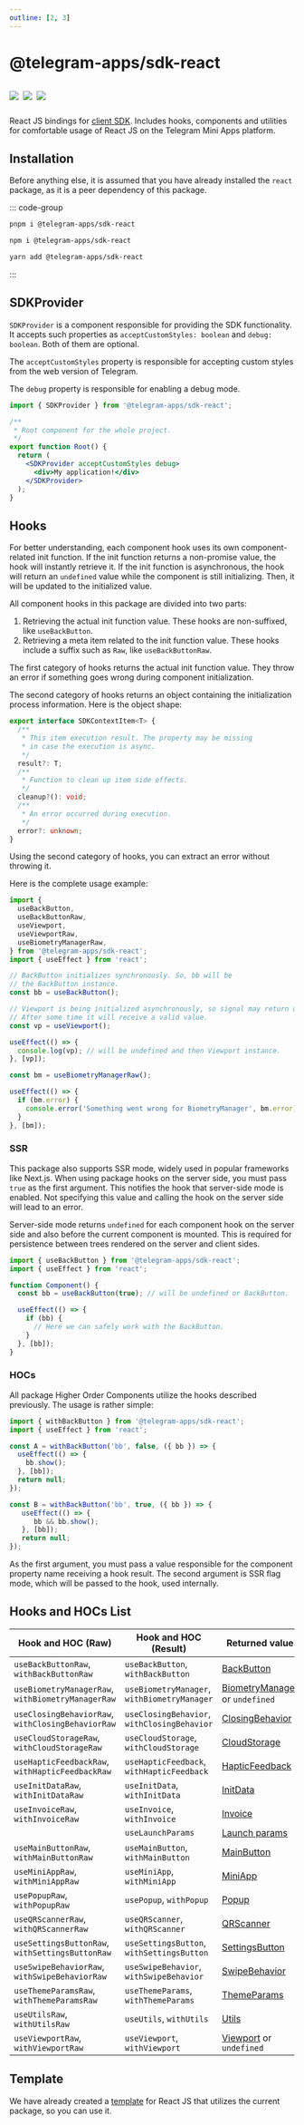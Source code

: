 ```yaml
---
outline: [2, 3]
---
```


# @telegram-apps/sdk-react

<p style="display: inline-flex; gap: 8px">
  <a href="https://npmjs.com/package/@telegram-apps/sdk-react">
    <img src="https://img.shields.io/npm/v/@telegram-apps/sdk-react?logo=npm"/>
  </a>
  <img src="https://img.shields.io/bundlephobia/minzip/@telegram-apps/sdk-react"/>
  <a href="https://github.com/Telegram-Mini-Apps/telegram-apps/tree/master/packages/sdk-react">
    <img src="https://img.shields.io/badge/source-black?logo=github"/>
  </a>
</p>

React JS bindings for [client SDK](telegram-apps-sdk). Includes hooks, components and utilities
for comfortable usage of React JS on the Telegram Mini Apps platform.

## Installation

Before anything else, it is assumed that you have already installed the `react` package, as it is
a peer dependency of this package.

::: code-group

```bash [pnpm]
pnpm i @telegram-apps/sdk-react
```

```bash [npm]
npm i @telegram-apps/sdk-react
```

```bash [yarn]
yarn add @telegram-apps/sdk-react
```

:::

## SDKProvider

`SDKProvider` is a component responsible for providing the SDK functionality. It accepts
such properties as `acceptCustomStyles: boolean` and `debug: boolean`. Both of them are optional.

The `acceptCustomStyles` property is responsible for accepting custom styles from the web version of
Telegram.

The `debug` property is responsible for enabling a debug mode.

```jsx
import { SDKProvider } from '@telegram-apps/sdk-react';

/**
 * Root component for the whole project.
 */
export function Root() {
  return (
    <SDKProvider acceptCustomStyles debug>
      <div>My application!</div>
    </SDKProvider>
  );
}
```

## Hooks

For better understanding, each component hook uses its own component-related init function. If the
init function returns a non-promise value, the hook will instantly retrieve it. If the init function
is asynchronous, the hook will return an `undefined` value while the component is still
initializing. Then, it will be updated to the initialized value.

All component hooks in this package are divided into two parts:

1. Retrieving the actual init function value. These hooks are non-suffixed, like `useBackButton`.
2. Retrieving a meta item related to the init function value. These hooks include a suffix such
   as `Raw`, like `useBackButtonRaw`.

The first category of hooks returns the actual init function value. They throw an error if something
goes wrong during component initialization.

The second category of hooks returns an object containing the initialization process information.
Here is the object shape:

```ts
export interface SDKContextItem<T> {
  /**
   * This item execution result. The property may be missing
   * in case the execution is async.
   */
  result?: T;
  /**
   * Function to clean up item side effects.
   */
  cleanup?(): void;
  /**
   * An error occurred during execution.
   */
  error?: unknown;
}
```

Using the second category of hooks, you can extract an error without throwing it.

Here is the complete usage example:

```ts
import {
  useBackButton,
  useBackButtonRaw,
  useViewport,
  useViewportRaw,
  useBiometryManagerRaw,
} from '@telegram-apps/sdk-react';
import { useEffect } from 'react';

// BackButton initializes synchronously. So, bb will be 
// the BackButton instance.
const bb = useBackButton();

// Viewport is being initialized asynchronously, so signal may return undefined.
// After some time it will receive a valid value.
const vp = useViewport();

useEffect(() => {
  console.log(vp); // will be undefined and then Viewport instance.
}, [vp]);

const bm = useBiometryManagerRaw();

useEffect(() => {
  if (bm.error) {
    console.error('Something went wrong for BiometryManager', bm.error);
  }
}, [bm]);
```

### SSR

This package also supports SSR mode, widely used in popular frameworks like Next.js. When using
package hooks on the server side, you must pass `true` as the first argument. This notifies the hook
that server-side mode is enabled. Not specifying this value and calling the hook on the server side
will lead to an error.

Server-side mode returns `undefined` for each component hook on the server side and also before the
current component is mounted. This is required for persistence between trees rendered on the server
and client sides.

```ts
import { useBackButton } from '@telegram-apps/sdk-react';
import { useEffect } from 'react';

function Component() {
  const bb = useBackButton(true); // will be undefined or BackButton.

  useEffect(() => {
    if (bb) {
      // Here we can safely work with the BackButton.
    }
  }, [bb]);
}
```

### HOCs

All package Higher Order Components utilize the hooks described previously. The usage is rather
simple:

```ts
import { withBackButton } from '@telegram-apps/sdk-react';
import { useEffect } from 'react';

const A = withBackButton('bb', false, ({ bb }) => {
  useEffect(() => {
    bb.show();
  }, [bb]);
  return null;
});

const B = withBackButton('bb', true, ({ bb }) => {
   useEffect(() => {
      bb && bb.show();
   }, [bb]);
   return null;
});
```

As the first argument, you must pass a value responsible for the component property name receiving a
hook result. The second argument is SSR flag mode, which will be passed to the hook, used 
internally.

## Hooks and HOCs List

| Hook and HOC (Raw)                                | Hook and HOC (Result)                       | Returned value                                                                     |
|---------------------------------------------------|---------------------------------------------|------------------------------------------------------------------------------------|
| `useBackButtonRaw`, `withBackButtonRaw`           | `useBackButton`, `withBackButton`           | [BackButton](telegram-apps-sdk/components/back-button.md)                          |
| `useBiometryManagerRaw`, `withBiometryManagerRaw` | `useBiometryManager`, `withBiometryManager` | [BiometryManager](telegram-apps-sdk/components/biometry-manager.md) or `undefined` |
| `useClosingBehaviorRaw`, `withClosingBehaviorRaw` | `useClosingBehavior`, `withClosingBehavior` | [ClosingBehavior](telegram-apps-sdk/components/closing-behavior.md)                |
| `useCloudStorageRaw`, `withCloudStorageRaw`       | `useCloudStorage`, `withCloudStorage`       | [CloudStorage](telegram-apps-sdk/components/cloud-storage.md)                      |
| `useHapticFeedbackRaw`, `withHapticFeedbackRaw`   | `useHapticFeedback`, `withHapticFeedback`   | [HapticFeedback](telegram-apps-sdk/components/haptic-feedback.md)                  |
| `useInitDataRaw`, `withInitDataRaw`               | `useInitData`, `withInitData`               | [InitData](telegram-apps-sdk/components/init-data.md)                              |
| `useInvoiceRaw`, `withInvoiceRaw`                 | `useInvoice`, `withInvoice`                 | [Invoice](telegram-apps-sdk/components/invoice.md)                                 |
|                                                   | `useLaunchParams`                           | [Launch params](telegram-apps-sdk/launch-parameters.md)                            |
| `useMainButtonRaw`, `withMainButtonRaw`           | `useMainButton`, `withMainButton`           | [MainButton](telegram-apps-sdk/components/main-button.md)                          |
| `useMiniAppRaw`, `withMiniAppRaw`                 | `useMiniApp`, `withMiniApp`                 | [MiniApp](telegram-apps-sdk/components/mini-app.md)                                |
| `usePopupRaw`, `withPopupRaw`                     | `usePopup`, `withPopup`                     | [Popup](telegram-apps-sdk/components/popup.md)                                     |
| `useQRScannerRaw`, `withQRScannerRaw`             | `useQRScanner`, `withQRScanner`             | [QRScanner](telegram-apps-sdk/components/qr-scanner.md)                            |
| `useSettingsButtonRaw`, `withSettingsButtonRaw`   | `useSettingsButton`, `withSettingsButton`   | [SettingsButton](telegram-apps-sdk/components/settings-button.md)                  |
| `useSwipeBehaviorRaw`, `withSwipeBehaviorRaw`     | `useSwipeBehavior`, `withSwipeBehavior`     | [SwipeBehavior](telegram-apps-sdk/components/swipe-behavior.md)                    |
| `useThemeParamsRaw`, `withThemeParamsRaw`         | `useThemeParams`, `withThemeParams`         | [ThemeParams](telegram-apps-sdk/components/theme-params.md)                        |
| `useUtilsRaw`, `withUtilsRaw`                     | `useUtils`, `withUtils`                     | [Utils](telegram-apps-sdk/components/utils.md)                                     |
| `useViewportRaw`, `withViewportRaw`               | `useViewport`, `withViewport`               | [Viewport](telegram-apps-sdk/components/viewport.md) or `undefined`                |

## Template

We have already created a [template](https://github.com/Telegram-Mini-Apps/reactjs-template) for
React JS that utilizes the current package, so you can use it.